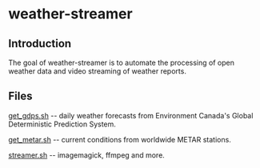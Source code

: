 # weather-streamer

## Introduction

The goal of weather-streamer is to automate the processing of open weather data and video streaming of weather reports.

## Files

[get_gdps.sh](https://github.com/geographyclub/weather-streamer/blob/master/get_gdps.sh) -- daily weather forecasts from Environment Canada's Global Deterministic Prediction System.

[get_metar.sh](https://github.com/geographyclub/weather-streamer/blob/master/get_metar.sh) -- current conditions from worldwide METAR stations.

[streamer.sh](https://github.com/geographyclub/weather-streamer/blob/master/streamer.sh) -- imagemagick, ffmpeg and more.
